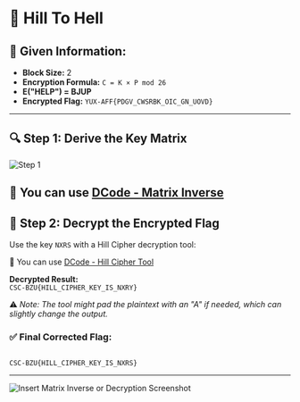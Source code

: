 # 🧮 Hill To Hell

## 🧩 Given Information:

- **Block Size:** 2
- **Encryption Formula:** `C = K × P mod 26`
- **E("HELP") = BJUP**
- **Encrypted Flag:** `YUX-AFF{PDGV_CWSRBK_OIC_GN_UOVD}`

---

## 🔍 Step 1: Derive the Key Matrix
![Step 1](../image/S1HillToHell.png)

🔗 You can use [DCode - Matrix Inverse](https://www.dcode.fr/matrix-inverse)
---

## 🔐 Step 2: Decrypt the Encrypted Flag

Use the key `NXRS` with a Hill Cipher decryption tool:

🔗 You can use [DCode - Hill Cipher Tool](https://www.dcode.fr/hill-cipher)

**Decrypted Result:**  
`CSC-BZU{HILL_CIPHER_KEY_IS_NXRY}`

⚠️ *Note: The tool might pad the plaintext with an "A" if needed, which can slightly change the output.*

### ✅ Final Corrected Flag:
```

CSC-BZU{HILL_CIPHER_KEY_IS_NXRS}

```

---

![Insert Matrix Inverse or Decryption Screenshot](../image/HillToHell.png)
